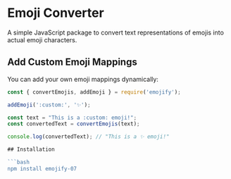 # Emoji Converter

A simple JavaScript package to convert text representations of emojis into actual emoji characters.

## Add Custom Emoji Mappings

You can add your own emoji mappings dynamically:

```javascript
const { convertEmojis, addEmoji } = require('emojify');

addEmoji(':custom:', '✨');

const text = "This is a :custom: emoji!";
const convertedText = convertEmojis(text);

console.log(convertedText); // "This is a ✨ emoji!"

## Installation

```bash
npm install emojify-07

